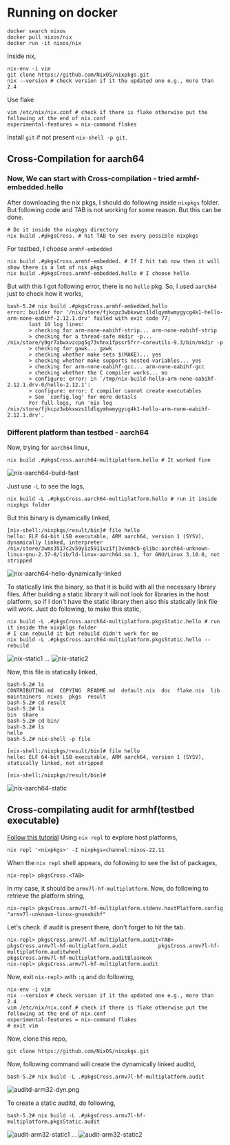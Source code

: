 # Running on docker
```
docker search nixos
docker pull nixos/nix
docker run -it nixos/nix
```
Inside nix,
```
nix-env -i vim
git clone https://github.com/NixOS/nixpkgs.git
nix --version # check version if it the updated one e.g., more than 2.4
```
Use flake
```
vim /etc/nix/nix.conf # check if there is flake otherwise put the following at the end of nix.conf
experimental-features = nix-command flakes
```
Install `git` if not present `nix-shell -p git`.

## Cross-Compilation for aarch64
### Now, We can start with Cross-compilation - tried armhf-embedded.hello
After downloading the nix pkgs, I should do following inside `nixpkgs` folder. But following code and TAB is not working for some reason. But this can be done.
```
# Do it inside the nixpkgs directory
nix build .#pkgsCross. # hit TAB to see every possible nixpkgs
```

For testbed, I choose `armhf-embedded`
```
nix build .#pkgsCross.armhf-embedded. # If I hit tab now then it will show there is a lot of nix pkgs
nix build .#pkgsCross.armhf-embedded.hello # I choose hello
```
But with this I got following error, there is no `hello` pkg. So, I used `aarch64` just to check how it works,
```
bash-5.2# nix build .#pkgsCross.armhf-embedded.hello                                                                                                                                                       
error: builder for '/nix/store/fjkcpz3wbkxwzs1ldlqymhwmygycg4k1-hello-arm-none-eabihf-2.12.1.drv' failed with exit code 77;                                                                                
       last 10 log lines:                                                                                                                                                                                  
       > checking for arm-none-eabihf-strip... arm-none-eabihf-strip                                                                                                                                       
       > checking for a thread-safe mkdir -p... /nix/store/y9gr7abwxvzcpg5g73vhnx1fpssr5frr-coreutils-9.3/bin/mkdir -p                                                                                     
       > checking for gawk... gawk                                                                                                                                                                         
       > checking whether make sets $(MAKE)... yes                                                                                                                                                         
       > checking whether make supports nested variables... yes                                                                                                                                            
       > checking for arm-none-eabihf-gcc... arm-none-eabihf-gcc                                                                                                                                           
       > checking whether the C compiler works... no                                                                                                                                                       
       > configure: error: in `/tmp/nix-build-hello-arm-none-eabihf-2.12.1.drv-0/hello-2.12.1':                                                                                                            
       > configure: error: C compiler cannot create executables                                                                                                                                            
       > See `config.log' for more details                                                                                                                                                                 
       For full logs, run 'nix log /nix/store/fjkcpz3wbkxwzs1ldlqymhwmygycg4k1-hello-arm-none-eabihf-2.12.1.drv'.
```

### Different platform than testbed - aarch64
Now, trying for `aarch64` linux,
```
nix build .#pkgsCross.aarch64-multiplatform.hello # It worked fine
```
![nix-aarch64-build-fast](pics/nix-aarch64-build.png)

Just use `-L` to see the logs,
```
nix build -L .#pkgsCross.aarch64-multiplatform.hello # run it inside nixpkgs folder
```

But this binary is dynamically linked,
```
[nix-shell:/nixpkgs/result/bin]# file hello 
hello: ELF 64-bit LSB executable, ARM aarch64, version 1 (SYSV), dynamically linked, interpreter /nix/store/3wms3517c2v59y1z5911vz1fj3vkm9cb-glibc-aarch64-unknown-linux-gnu-2.37-8/lib/ld-linux-aarch64.so.1, for GNU/Linux 3.10.0, not stripped
```
![nix-aarch64-hello-dynamically-linked](pics/nix-aarch64-dynLink.png)


To statically link the binary, so that it is build with all the necessary library files. After building a static library it will not look for libraries in the host platform, so if I don't have the static library then also this statically link file will work.
Just do following, to make this static,
```
nix build -L .#pkgsCross.aarch64-multiplatform.pkgsStatic.hello # run it inside the nixpklgs folder
# I can rebuild it but rebuild didn't work for me
nix build -L .#pkgsCross.aarch64-multiplatform.pkgsStatic.hello --rebuild
```
![nix-static1](pics/nix-static1.png)
...
![nix-static2](pics/nix-static2.png)

Now, this file is statically linked,
```
bash-5.2# ls 
CONTRIBUTING.md  COPYING  README.md  default.nix  doc  flake.nix  lib  maintainers  nixos  pkgs  result
bash-5.2# cd result
bash-5.2# ls
bin  share
bash-5.2# cd bin/
bash-5.2# ls
hello
bash-5.2# nix-shell -p file

[nix-shell:/nixpkgs/result/bin]# file hello 
hello: ELF 64-bit LSB executable, ARM aarch64, version 1 (SYSV), statically linked, not stripped

[nix-shell:/nixpkgs/result/bin]# 
```
![nix-aarch64-static](pics/nix-aarch64-static.png)


## Cross-compilating audit for armhf(testbed executable)
[Follow this tutorial](https://nix.dev/tutorials/cross-compilation#determining-the-host-platform-config)
Using `nix repl` to explore host platforms,
```
nix repl '<nixpkgs>' -I nixpkgs=channel:nixos-22.11
```
When the `nix repl` shell appears, do following to see the list of packages,
```
nix-repl> pkgsCross.<TAB>
```

In my case, it should be `armv7l-hf-multiplatform`. Now, do following to retrieve the platform string,
```
nix-repl> pkgsCross.armv7l-hf-multiplatform.stdenv.hostPlatform.config
"armv7l-unknown-linux-gnueabihf"
```

Let's check. if audit is present there, don't forget to hit the tab.
```
nix-repl> pkgsCross.armv7l-hf-multiplatform.audit<TAB>
pkgsCross.armv7l-hf-multiplatform.audit          pkgsCross.armv7l-hf-multiplatform.auditwheel
pkgsCross.armv7l-hf-multiplatform.auditBlasHook
nix-repl> pkgsCross.armv7l-hf-multiplatform.audit
```

Now, exit `nix-repl>` with `:q` and do following,
```
nix-env -i vim
nix --version # check version if it the updated one e.g., more than 2.4
vim /etc/nix/nix.conf # check if there is flake otherwise put the following at the end of nix.conf
experimental-features = nix-command flakes
# exit vim
```

Now, clone this repo,
```
git clone https://github.com/NixOS/nixpkgs.git
```

Now, following command will create the dynamically linked auditd,
```
bash-5.2# nix build -L .#pkgsCross.armv7l-hf-multiplatform.audit
```
![auditd-arm32-dyn.png](pics/auditd-arm32-dyn.png)

To create a static auditd, do following,
```
bash-5.2# nix build -L .#pkgsCross.armv7l-hf-multiplatform.pkgsStatic.audit
```
![audit-arm32-static1](pics/audit-arm32-static1.png)
...
![audit-arm32-static2](pics/audit-arm32-static2.png)
